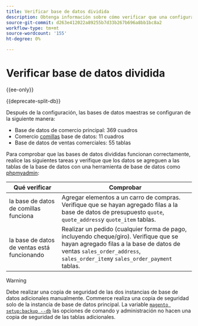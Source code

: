 ```yaml
---
title: Verificar base de datos dividida
description: Obtenga información sobre cómo verificar que una configuración de base de datos dividida en comercio funciona correctamente.
source-git-commit: d263e412022a89255b7d33b267b696a8bb1bc8a2
workflow-type: tm+mt
source-wordcount: '155'
ht-degree: 0%

---
```



# Verificar base de datos dividida

{{ee-only}}

{{deprecate-split-db}}

Después de la configuración, las bases de datos maestras se configuran de la siguiente manera:

- Base de datos de comercio principal: 369 cuadros
- Comercio [comillas](https://glossary.magento.com/quote) base de datos: 11 cuadros
- Base de datos de ventas comerciales: 55 tablas

Para comprobar que las bases de datos divididas funcionan correctamente, realice las siguientes tareas y verifique que los datos se agreguen a las tablas de la base de datos con una herramienta de base de datos como [phpmyadmin](../../installation/prerequisites/optional-software.md#phpmyadmin):

| Qué verificar | Comprobar |
| -------------- | ------------- |
| la base de datos de comillas funciona | Agregar elementos a un carro de compras. Verifique que se hayan agregado filas a la base de datos de presupuesto `quote`, `quote_address`y `quote_item` tablas. |
| la base de datos de ventas está funcionando | Realizar un pedido (cualquier forma de pago, incluyendo cheque/giro). Verifique que se hayan agregado filas a la base de datos de ventas `sales_order_address`, `sales_order_item`y `sales_order_payment` tablas. |

>[!WARNING]
>
>Debe realizar una copia de seguridad de las dos instancias de base de datos adicionales manualmente. Commerce realiza una copia de seguridad solo de la instancia de base de datos principal. La variable [`magento setup:backup --db`](../../installation/tutorials/backup.md) las opciones de comando y administración no hacen una copia de seguridad de las tablas adicionales.
